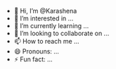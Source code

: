 - 👋 Hi, I’m @Karashena
- 👀 I’m interested in ...
- 🌱 I’m currently learning ...
- 💞️ I’m looking to collaborate on ...
- 📫 How to reach me ...
- 😄 Pronouns: ...
- ⚡ Fun fact: ...

<!---
Karashena/Karashena is a ✨ special ✨ repository because its `README.md` (this file) appears on your GitHub profile.
You can click the Preview link to take a look at your changes.
--->
